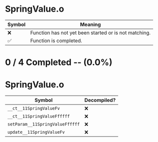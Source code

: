 # SpringValue.o
| Symbol | Meaning 
| ------------- | ------------- 
| :x: | Function has not yet been started or is not matching. 
| :white_check_mark: | Function is completed. 


# 0 / 4 Completed -- (0.0%)
# SpringValue.o
| Symbol | Decompiled? |
| ------------- | ------------- |
| `__ct__11SpringValueFv` | :x: |
| `__ct__11SpringValueFfffff` | :x: |
| `setParam__11SpringValueFfffff` | :x: |
| `update__11SpringValueFv` | :x: |
